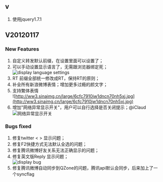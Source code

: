 ## v

1. 使用jquery1.7.1

## V20120117
    
### New Features

1. 自定义转发默认前缀，在设置里面可以设置了；
1. 可以手动设置显示语言了，无需跟浏览器绑定死；<br/>
![display language settings](http://ww3.sinaimg.cn/large/6cfc7910jw1dnc1xc9n1tj.jpg)
1. RT 前缀全部统一修改成RT，保持RT的原则；
1. 补全所有新浪微博表情；增加更多过瘾的颜文字；
1. 支持繁体表情<br/>
![http://ww3.sinaimg.cn/large/6cfc7910jw1dncn70nh5xj.jpg](http://ww3.sinaimg.cn/large/6cfc7910jw1dncn70nh5xj.jpg)
1. 增加"网络异常显示开关"，用户可以自行选择是否关闭提示；@iClaud<br/>
![网络异常显示开关](http://ww2.sinaimg.cn/large/6cfc7910jw1dp59c4u983j.jpg)

### Bugs fixed

1. 修复twitter < > 显示问题；
1. 修复F2快捷方式无法默认全选的问题；
1. 修复腾讯微博好友关系无法正确显示的问题；
1. 修复英文版Reply 显示问题；<br/>
![display bug](http://ww2.sinaimg.cn/large/6cfc7910jw1dlwruanladj.jpg)
1. 修复腾讯微博自动同步到QZone的问题，腾讯api默认会同步，后来加上了一个syncflag